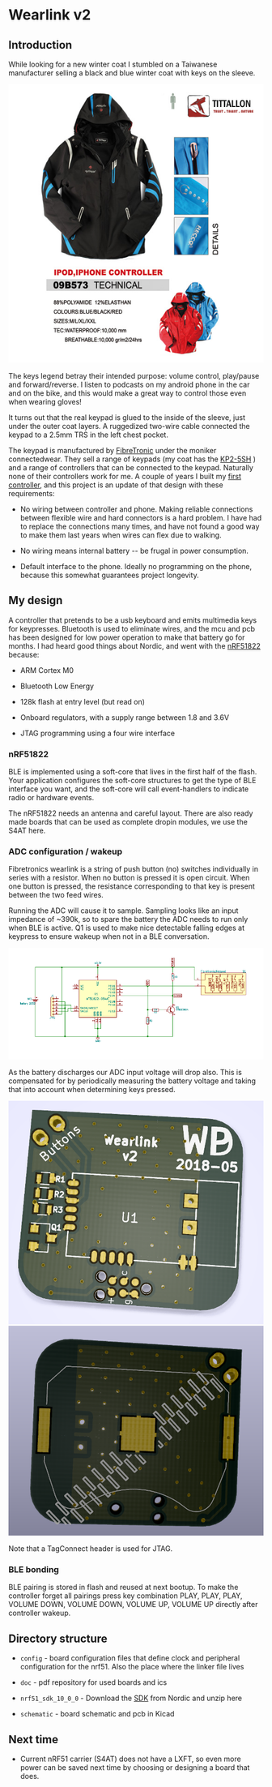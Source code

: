 # Wearlink v2

## Introduction

While looking for a new winter coat I stumbled on a Taiwanese manufacturer
selling a black and blue winter coat with keys on the sleeve.

![Coat and keys](doc/tittallon_09B573.jpg)

The keys legend betray their intended purpose: volume control, play/pause and
forward/reverse. I listen to podcasts on my android phone in the car and on the
bike, and this would make a great way to control those even when wearing
gloves!

It turns out that the real keypad is glued to the inside of the sleeve, just
under the outer coat layers. A ruggedized two-wire cable connected the keypad
to a 2.5mm TRS in the left chest pocket.

The keypad is manufactured by [FibreTronic](http://fibretronic.com) under the
moniker connectedwear. They sell a range of keypads (my coat has the
[KP2-5SH](http://fibretronic.com/connectedwear/KP25SH) ) and a range of
controllers that can be connected to the keypad. Naturally none of their
controllers work for me. A couple of years I built my
[first controller](https://github.com/dijkstrw/wearlink), and this project is
an update of that design with these requirements:

* No wiring between controller and phone. Making reliable connections between
  flexible wire and hard connectors is a hard problem. I have had to replace
  the connections many times, and have not found a good way to make them last
  years when wires can flex due to walking.

* No wiring means internal battery -- be frugal in power consumption.

* Default interface to the phone. Ideally no programming on the phone, because
  this somewhat guarantees project longevity.

## My design

A controller that pretends to be a usb keyboard and emits multimedia keys for
keypresses. Bluetooth is used to eliminate wires, and the mcu and pcb has been
designed for low power operation to make that battery go for months. I had
heard good things about Nordic, and went with the
[nRF51822](https://www.nordicsemi.com/eng/Products/Bluetooth-low-energy/nRF51822)
because:

* ARM Cortex M0

* Bluetooth Low Energy

* 128k flash at entry level (but read on)

* Onboard regulators, with a supply range between 1.8 and 3.6V

* JTAG programming using a four wire interface

### nRF51822

BLE is implemented using a soft-core that lives in the first half of the
flash. Your application configures the soft-core structures to get the type of
BLE interface you want, and the soft-core will call event-handlers to indicate
radio or hardware events.

The nRF51822 needs an antenna and careful layout. There are also ready made
boards that can be used as complete dropin modules, we use the S4AT here.

### ADC configuration / wakeup

Fibretronics wearlink is a string of push button (no) switches individually in
series with a resistor. When no button is pressed it is open circuit. When one
button is pressed, the resistance corresponding to that key is present between
the two feed wires.

Running the ADC will cause it to sample. Sampling looks like an input impedance
of ~390k, so to spare the battery the ADC needs to run only when BLE is
active. Q1 is used to make nice detectable falling edges at keypress to ensure
wakeup when not in a BLE conversation.

![Kicad schematic](doc/schematic.png)

As the battery discharges our ADC input voltage will drop also. This is
compensated for by periodically measuring the battery voltage and taking that
into account when determining keys pressed.

![Top](doc/pcb_top.png)
![Bottom](doc/pcb_bottom.png)

Note that a TagConnect header is used for JTAG.

### BLE bonding

BLE pairing is stored in flash and reused at next bootup. To make the
controller forget all pairings press key combination PLAY, PLAY, PLAY, VOLUME
DOWN, VOLUME DOWN, VOLUME UP, VOLUME UP directly after controller wakeup.

## Directory structure

* `config` - board configuration files that define clock and peripheral
  configuration for the nrf51. Also the place where the linker file lives

* `doc` - pdf repository for used boards and ics

* `nrf51_sdk_10_0_0` - Download the [SDK](https://developer.nordicsemi.com/nRF5_SDK/nRF51_SDK_v10.x.x/nRF51_SDK_10.0.0_dc26b5e.zip) from Nordic and unzip here

* `schematic` - board schematic and pcb in Kicad

## Next time

* Current nRF51 carrier (S4AT) does not have a LXFT, so even more power can be saved
  next time by choosing or designing a board that does.



